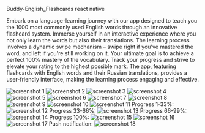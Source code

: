 Buddy-English_Flashcards react native

Embark on a language-learning journey with our app designed to teach you the 1000 most commonly used English words through an innovative flashcard system. Immerse yourself in an interactive experience where you not only learn the words but also their translations. The learning process involves a dynamic swipe mechanism – swipe right if you've mastered the word, and left if you're still working on it. Your ultimate goal is to achieve a perfect 100% mastery of the vocabulary. Track your progress and strive to elevate your rating to the highest possible mark. The app, featuring flashcards with English words and their Russian translations, provides a user-friendly interface, making the learning process engaging and effective.


![screenshot 1](https://github.com/eshchukina/EnglishBuddy-app/blob/main/assets/screenshots/1.png)
![screenshot 2](https://github.com/eshchukina/EnglishBuddy-app/blob/main/assets/screenshots/2.png)
![screenshot 3](https://github.com/eshchukina/EnglishBuddy-app/blob/main/assets/screenshots/3.png)
![screenshot 4](https://github.com/eshchukina/EnglishBuddy-app/blob/main/assets/screenshots/33.png)
![screenshot 5](https://github.com/eshchukina/EnglishBuddy-app/blob/main/assets/screenshots/4.png)
![screenshot 6](https://github.com/eshchukina/EnglishBuddy-app/blob/main/assets/screenshots/5.png)
![screenshot 7](https://github.com/eshchukina/EnglishBuddy-app/blob/main/assets/screenshots/6.png)
![screenshot 8](https://github.com/eshchukina/EnglishBuddy-app/blob/main/assets/screenshots/7.png)
![screenshot 9](https://github.com/eshchukina/EnglishBuddy-app/blob/main/assets/screenshots/8.png)
![screenshot 10](https://github.com/eshchukina/EnglishBuddy-app/blob/main/assets/screenshots/9.png)
![screenshot 11](https://github.com/eshchukina/EnglishBuddy-app/blob/main/assets/screenshots/10.png)
Progress 1-33%:
![screenshot 12](https://github.com/eshchukina/EnglishBuddy-app/blob/main/assets/screenshots/11.png)
Progress 33-66%:
![screenshot 13](https://github.com/eshchukina/EnglishBuddy-app/blob/main/assets/screenshots/12.png)
Progress 66-99%:
![screenshot 14](https://github.com/eshchukina/EnglishBuddy-app/blob/main/assets/screenshots/13.png)
Progress 100%:
![screenshot 15](https://github.com/eshchukina/EnglishBuddy-app/blob/main/assets/screenshots/14.png)
![screenshot 16](https://github.com/eshchukina/EnglishBuddy-app/blob/main/assets/screenshots/15.png)
![screenshot 17](https://github.com/eshchukina/EnglishBuddy-app/blob/main/assets/screenshots/16.png)
Push notification:
![screenshot 18](https://github.com/eshchukina/EnglishBuddy-app/blob/main/assets/screenshots/17.png)
